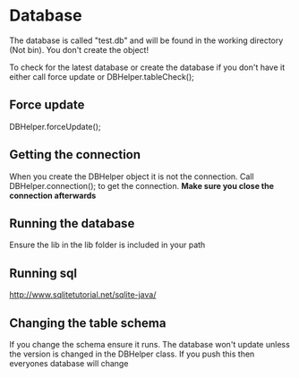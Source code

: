 # Database

The database is called "test.db" and will be found in the working directory (Not bin). 
You don't create the object!

To check for the latest database or create the database if you don't have it either call force update or DBHelper.tableCheck();

## Force update

DBHelper.forceUpdate();

## Getting the connection

When you create the DBHelper object it is not the connection. Call DBHelper.connection(); to get the connection. **Make sure you close the connection afterwards**

## Running the database

Ensure the lib in the lib folder is included in your path

## Running sql

http://www.sqlitetutorial.net/sqlite-java/

## Changing the table schema 

If you change the schema ensure it runs. The database won't update unless the version is changed in the DBHelper class. If you push this then everyones database will change
